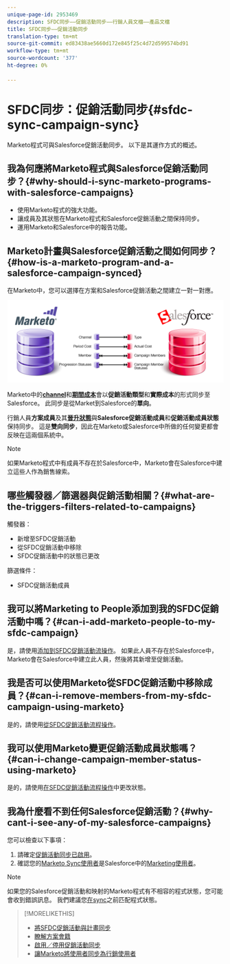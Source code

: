 ```yaml
---
unique-page-id: 2953469
description: SFDC同步——促銷活動同步——行銷人員文檔——產品文檔
title: SFDC同步——促銷活動同步
translation-type: tm+mt
source-git-commit: ed83438ae5660d172e845f25c4d72d599574bd91
workflow-type: tm+mt
source-wordcount: '377'
ht-degree: 0%

---
```



# SFDC同步：促銷活動同步{#sfdc-sync-campaign-sync}

Marketo程式可與Salesforce促銷活動同步。 以下是其運作方式的概述。

## 我為何應將Marketo程式與Salesforce促銷活動同步？{#why-should-i-sync-marketo-programs-with-salesforce-campaigns}

* 使用Marketo程式的強大功能。
* 讓成員及其狀態在Marketo程式和Salesforce促銷活動之間保持同步。
* 運用Marketo和Salesforce中的報告功能。

## Marketo計畫與Salesforce促銷活動之間如何同步？{#how-is-a-marketo-program-and-a-salesforce-campaign-synced}

在Marketo中，您可以選擇在方案和Salesforce促銷活動之間建立一對一對應。

![](assets/image2015-7-8-9-3a43-3a8.png)

Marketo中的&#x200B;**[channel](/help/marketo/product-docs/administration/tags/create-a-program-channel.md)**&#x200B;和&#x200B;**[期間成本](/help/marketo/product-docs/core-marketo-concepts/programs/working-with-programs/understanding-period-costs.md)**&#x200B;會以&#x200B;**促銷活動類型**&#x200B;和&#x200B;**實際成本**&#x200B;的形式同步至Salesforce。 此同步是從Market到Salesforce的&#x200B;**單向**。

行銷人員&#x200B;**方案成員**&#x200B;及其&#x200B;**[晉升狀態](/help/marketo/product-docs/core-marketo-concepts/programs/creating-programs/understanding-program-membership.md)**&#x200B;與&#x200B;**Salesforce促銷活動成員**&#x200B;和&#x200B;**促銷活動成員狀態**&#x200B;保持同步。 這是&#x200B;**雙向同步**，因此在Marketo或Salesforce中所做的任何變更都會反映在這兩個系統中。

>[!NOTE]
>
>如果Marketo程式中有成員不存在於Salesforce中，Marketo會在Salesforce中建立這些人作為銷售線索。

## 哪些觸發器／篩選器與促銷活動相關？{#what-are-the-triggers-filters-related-to-campaigns}

觸發器：

* 新增至SFDC促銷活動
* 從SFDC促銷活動中移除
* SFDC促銷活動中的狀態已更改

篩選條件：

* SFDC促銷活動成員

## 我可以將Marketing to People添加到我的SFDC促銷活動中嗎？{#can-i-add-marketo-people-to-my-sfdc-campaign}

是，請使用[添加到SFDC促銷活動流操作](/help/marketo/product-docs/core-marketo-concepts/smart-campaigns/salesforce-flow-actions/add-to-sfdc-campaign.md)。 如果此人員不存在於Salesforce中，Marketo會在Salesforce中建立此人員，然後將其新增至促銷活動。

## 我是否可以使用Marketo從SFDC促銷活動中移除成員？{#can-i-remove-members-from-my-sfdc-campaign-using-marketo}

是的，請使用[從SFDC促銷活動流程操作](/help/marketo/product-docs/core-marketo-concepts/smart-campaigns/salesforce-flow-actions/remove-from-sfdc-campaign.md)。

## 我可以使用Marketo變更促銷活動成員狀態嗎？{#can-i-change-campaign-member-status-using-marketo}

是的，請使用[在SFDC促銷活動流程操作](/help/marketo/product-docs/core-marketo-concepts/smart-campaigns/salesforce-flow-actions/change-status-in-sfdc-campaign.md)中更改狀態。

## 我為什麼看不到任何Salesforce促銷活動？{#why-cant-i-see-any-of-my-salesforce-campaigns}

您可以檢查以下事項：

1. 請確定[促銷活動同步已啟用](/help/marketo/product-docs/crm-sync/salesforce-sync/setup/optional-steps/enable-disable-campaign-sync.md)。
1. 確認您的[Marketo Sync使用者](/help/marketo/product-docs/crm-sync/salesforce-sync/setup/enterprise-unlimited-edition/step-2-of-3-create-a-salesforce-user-for-marketo-enterprise-unlimited.md)是Salesforce中的[Marketing使用者](/help/marketo/product-docs/crm-sync/salesforce-sync/setup/optional-steps/enable-disable-campaign-sync/make-marketo-sync-user-a-marketing-user.md)。

>[!NOTE]
>
>如果您的Salesforce促銷活動和映射的Marketo程式有不相容的程式狀態，您可能會收到錯誤訊息。 我們建議您[在sync](/help/marketo/product-docs/crm-sync/salesforce-sync/sfdc-sync-details/sfdc-errors/how-to-match-program-statuses-and-salesforce-campaign-statuses-prior-to-sync.md)之前匹配程式狀態。

>[!MORELIKETHIS]
>
>* [將SFDC促銷活動與計畫同步](/help/marketo/product-docs/core-marketo-concepts/programs/working-with-programs/sync-an-sfdc-campaign-with-a-program.md)
>* [瞭解方案會籍](/help/marketo/product-docs/core-marketo-concepts/programs/creating-programs/understanding-program-membership.md)
>* [啟用／停用促銷活動同步](/help/marketo/product-docs/crm-sync/salesforce-sync/setup/optional-steps/enable-disable-campaign-sync.md)
>* [讓Marketo將使用者同步為行銷使用者](/help/marketo/product-docs/crm-sync/salesforce-sync/setup/optional-steps/enable-disable-campaign-sync/make-marketo-sync-user-a-marketing-user.md)

